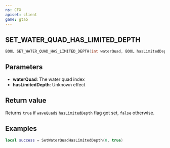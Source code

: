 ```yaml
---
ns: CFX
apiset: client
game: gta5
---
```

## SET_WATER_QUAD_HAS_LIMITED_DEPTH

```c
BOOL SET_WATER_QUAD_HAS_LIMITED_DEPTH(int waterQuad, BOOL hasLimitedDepth);
```

## Parameters
* **waterQuad**: The water quad index
* **hasLimitedDepth**: Unknown effect

## Return value
Returns `true` if `waveQuad`s `hasLimitedDepth` flag got set, `false` otherwise.

## Examples

```lua
local success = SetWaterQuadHasLimitedDepth(0, true)
```
